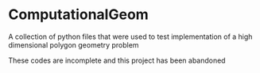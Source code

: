 # ComputationalGeom
A collection of python files that were used to test implementation of a high dimensional polygon geometry problem 

These codes are incomplete and this project has been abandoned
